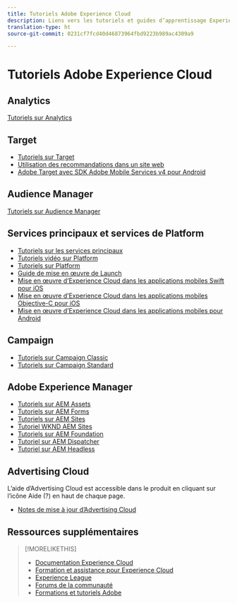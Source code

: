 ```yaml
---
title: Tutoriels Adobe Experience Cloud
description: Liens vers les tutoriels et guides d’apprentissage Experience Cloud
translation-type: ht
source-git-commit: 0231cf7fcd40d46873964fbd9223b989ac4309a9

---
```



# Tutoriels Adobe Experience Cloud

## Analytics

[Tutoriels sur Analytics](https://docs.adobe.com/content/help/en/analytics-learn/tutorials/overview.html)

## Target

* [Tutoriels sur Target](https://docs.adobe.com/content/help/en/target-learn/tutorials/overview.html)
* [Utilisation des recommandations dans un site web](https://docs.adobe.com/content/help/en/target-learn/recommendations-in-a-website/overview.html)
* [Adobe Target avec SDK Adobe Mobile Services v4 pour Android](https://docs.adobe.com/content/help/en/target-learn/mobile-sdk-v4-android/overview.html)

## Audience Manager

[Tutoriels sur Audience Manager](https://docs.adobe.com/content/help/en/audience-manager-learn/tutorials/overview.html)

## Services principaux et services de Platform

* [Tutoriels sur les services principaux](https://docs.adobe.com/content/help/en/core-services-learn/tutorials/overview.html)
* [Tutoriels vidéo sur Platform](https://docs.adobe.com/content/help/en/platform-learn/tutorials/overview.html)
* [Tutoriels sur Platform](https://docs.adobe.com/content/help/en/experience-platform/tutorials/home.html)
* [Guide de mise en œuvre de Launch](https://docs.adobe.com/content/help/en/core-services-learn/implementing-in-websites-with-launch/index.html)
* [Mise en œuvre d’Experience Cloud dans les applications mobiles Swift pour iOS](https://docs.adobe.com/content/help/en/core-services-learn/implementing-in-mobile-ios-swift-apps-with-launch/index.html)
* [Mise en œuvre d’Experience Cloud dans les applications mobiles Objective-C pour iOS](https://docs.adobe.com/content/help/en/core-services-learn/implementing-in-mobile-ios-objective-c-apps-with-launch/index.html)
* [Mise en œuvre d’Experience Cloud dans les applications mobiles pour Android](https://docs.adobe.com/content/help/en/core-services-learn/implementing-in-mobile-android-apps-with-launch/index.html)

## Campaign

* [Tutoriels sur Campaign Classic](https://docs.adobe.com/content/help/en/campaign-classic-learn/tutorials/overview.html)
* [Tutoriels sur Campaign Standard](https://docs.adobe.com/content/help/en/campaign-standard-learn/tutorials/overview.html)

## Adobe Experience Manager

* [Tutoriels sur AEM Assets](https://docs.adobe.com/content/help/en/experience-manager-learn/assets/overview.html)
* [Tutoriels sur AEM Forms](https://docs.adobe.com/content/help/en/experience-manager-learn/forms/overview.html)
* [Tutoriels sur AEM Sites](https://docs.adobe.com/content/help/en/experience-manager-learn/sites/overview.html)
* [Tutoriel WKND AEM Sites](https://docs.adobe.com/content/help/en/experience-manager-learn/getting-started-wknd-tutorial-develop/overview.html)
* [Tutoriels sur AEM Foundation](https://docs.adobe.com/content/help/en/experience-manager-learn/assets/overview.html)
* [Tutoriel sur AEM Dispatcher](https://docs.adobe.com/content/help/en/experience-manager-learn/dispatcher-tutorial/overview.html)
* [Tutoriel sur AEM Headless](https://docs.adobe.com/content/help/en/experience-manager-learn/getting-started-with-aem-headless/overview.html)

## Advertising Cloud

L’aide d’Advertising Cloud est accessible dans le produit en cliquant sur l’icône Aide (?) en haut de chaque page.

* [Notes de mise à jour d’Advertising Cloud](https://docs.adobe.com/content/help/fr-FR/release-notes/experience-cloud/current.html#adcloud)

## Ressources supplémentaires

>[!MORELIKETHIS]
>
>* [Documentation Experience Cloud](https://docs.adobe.com/content/help/fr-FR/experience-cloud/user-guides/home.html)
>* [Formation et assistance pour Experience Cloud](https://helpx.adobe.com/fr/support/experience-cloud.html)
>* [Experience League](https://experienceleague.adobe.com/)
>* [Forums de la communauté](https://forums.adobe.com/community/experience-cloud/)
>* [Formations et tutoriels Adobe](https://helpx.adobe.com/fr/learning.html?promoid=KAUDK)

